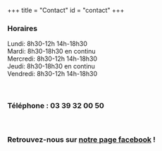 +++
title = "Contact"
id = "contact"
+++

<h3 class="text-uppercase"> Horaires </h3>
<p class="text-uppercase">
        Lundi: 8h30-12h 14h-18h30
        <br>Mardi: 8h30-18h30 en continu
        <br>Mercredi: 8h30-12h 14h-18h30
        <br>Jeudi: 8h30-18h30 en continu
        <br>Vendredi: 8h30-12h 14h-18h30
      </p>

<br>

### Téléphone : 03 39 32 00 50
<br>

### Retrouvez-nous sur [notre page facebook](https://facebook.com/profile.php?id=61560517079198) !